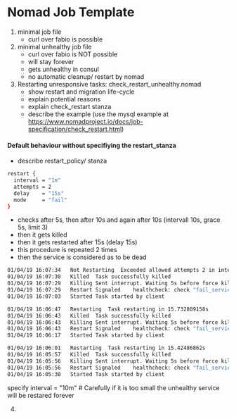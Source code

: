 # Nomad Job Template

1. minimal job file
   - curl over fabio is possible
2. minimal unhealthy job file
   - curl over fabio is NOT possible
   - will stay forever
   - gets unhealthy in consul
   - no automatic cleanup/ restart by nomad
3. Restarting unresponsive tasks: check_restart_unhealthy.nomad
   - show restart and migration life-cycle
   - explain potential reasons
   - explain check_restart stanza
   - describe the example (use the mysql example at https://www.nomadproject.io/docs/job-specification/check_restart.html)

#### Default behaviour without specifiying the restart_stanza

- describe restart_policy/ stanza

```bash
restart {
  interval = "1m"
  attempts = 2
  delay    = "15s"
  mode     = "fail"
}
```

- checks after 5s, then after 10s and again after 10s (intervall 10s, grace 5s, limit 3)
- then it gets killed
- then it gets restarted after 15s (delay 15s)
- this procedure is repeated 2 times
- then the service is considered as to be dead

```bash
01/04/19 16:07:34	Not Restarting	Exceeded allowed attempts 2 in interval 30m0s and mode is "fail"
01/04/19 16:07:30	Killed	Task successfully killed
01/04/19 16:07:29	Killing	Sent interrupt. Waiting 5s before force killing
01/04/19 16:07:29	Restart Signaled	healthcheck: check "fail_service health using http endpoint '/health'" unhealthy
01/04/19 16:07:03	Started	Task started by client

01/04/19 16:06:47	Restarting	Task restarting in 15.732809158s
01/04/19 16:06:43	Killed	Task successfully killed
01/04/19 16:06:43	Killing	Sent interrupt. Waiting 5s before force killing
01/04/19 16:06:43	Restart Signaled	healthcheck: check "fail_service health using http endpoint '/health'" unhealthy
01/04/19 16:06:17	Started	Task started by client

01/04/19 16:06:01	Restarting	Task restarting in 15.42486862s
01/04/19 16:05:57	Killed	Task successfully killed
01/04/19 16:05:56	Killing	Sent interrupt. Waiting 5s before force killing
01/04/19 16:05:56	Restart Signaled	healthcheck: check "fail_service health using http endpoint '/health'" unhealthy
01/04/19 16:05:30	Started	Task started by client
```

specify interval = "10m" # Carefully if it is too small the unhealthy service will be restared forever

4.
